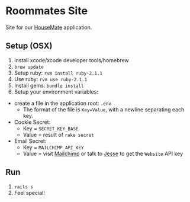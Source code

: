 Roommates Site
==============

Site for our [HouseMate](//github.com/elsom25/redsteel) application.

Setup (OSX)
-----------

1. install xcode/xcode developer tools/homebrew
2. `brew update`
3. Setup ruby: `rvm install ruby-2.1.1`
4. Use ruby: `rvm use ruby-2.1.1`
5. Install gems: `bundle install`
7. Setup your environment variables:
  - create a file in the application root: `.env`
    - The format of the file is `Key=Value`, with a newline separating each key.
  - Cookie Secret:
    - Key = `SECRET_KEY_BASE`
    - Value = result of `rake secret`
  - Email Secret:
    - Key = `MAILCHIMP_API_KEY`
    - Value = visit [Mailchimp](https://us8.admin.mailchimp.com/account/api/) or talk to [Jesse](mailto:jesse@jcmcginnis.com) to get the `Website` API key

Run
---

1. `rails s`
2. Feel special!
